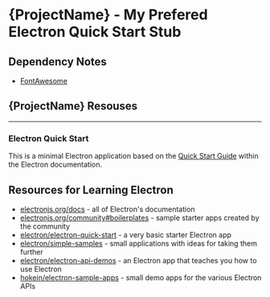 # {ProjectName} - My Prefered Electron Quick Start Stub

## Dependency Notes

- [FontAwesome](https://fontawesome.com/cheatsheet/pro/light)

## {ProjectName} Resouses

----------------------------------------------------------------------------------------------

### Electron Quick Start

This is a minimal Electron application based on the [Quick Start Guide](https://electronjs.org/docs/tutorial/quick-start) within the Electron documentation.

## Resources for Learning Electron

- [electronjs.org/docs](https://electronjs.org/docs) - all of Electron's documentation
- [electronjs.org/community#boilerplates](https://electronjs.org/community#boilerplates) - sample starter apps created by the community
- [electron/electron-quick-start](https://github.com/electron/electron-quick-start) - a very basic starter Electron app
- [electron/simple-samples](https://github.com/electron/simple-samples) - small applications with ideas for taking them further
- [electron/electron-api-demos](https://github.com/electron/electron-api-demos) - an Electron app that teaches you how to use Electron
- [hokein/electron-sample-apps](https://github.com/hokein/electron-sample-apps) - small demo apps for the various Electron APIs
